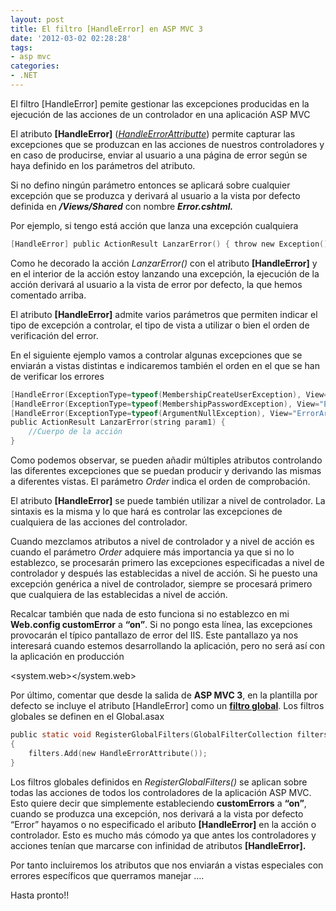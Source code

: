 ```yaml
---
layout: post
title: El filtro [HandleError] en ASP MVC 3
date: '2012-03-02 02:28:28'
tags:
- asp mvc
categories:
- .NET
---
```



El filtro [HandleError] pemite gestionar las excepciones producidas en la ejecución de las acciones de un controlador en una aplicación ASP MVC

El atributo **[HandleError]** ([*HandleErrorAttributte*](http://msdn.microsoft.com/es-es/library/system.web.mvc.handleerrorattribute.aspx "Representa un atributo que se utiliza para controlar una excepción producida por un método de acción")) permite capturar las excepciones que se produzcan en las acciones de nuestros controladores y en caso de producirse, enviar al usuario a una página de error según se haya definido en los parámetros del atributo.

Si no defino ningún parámetro entonces se aplicará sobre cualquier excepción que se produzca y derivará al usuario a la vista por defecto definida en ***/Views/Shared*** con nombre ***Error.cshtml.***

Por ejemplo, si tengo está acción que lanza una excepción cualquiera

```c
[HandleError] public ActionResult LanzarError() { throw new Exception(); }
```

Como he decorado la acción *LanzarError()* con el atributo **[HandleError]** y en el interior de la acción estoy lanzando una excepción, la ejecución de la acción derivará al usuario a la vista de error por defecto, la que hemos comentado arriba.

El atributo **[HandleError]** admite varios parámetros que permiten indicar el tipo de excepción a controlar, el tipo de vista a utilizar o bien el orden de verificación del error.

En el siguiente ejemplo vamos a controlar algunas excepciones que se enviarán a vistas distintas e indicaremos también el orden en el que se han de verificar los errores

```c
[HandleError(ExceptionType=typeof(MembershipCreateUserException), View="ErrorCreacionUsuario", Order=10)]
[HandleError(ExceptionType=typeof(MembershipPasswordException), View="ErrorPassword", Order=20)]
[HandleError(ExceptionType=typeof(ArgumentNullException), View="ErrorArgumento", Order=30)]
public ActionResult LanzarError(string param1) { 
    //Cuerpo de la acción 
}
```

Como podemos observar, se pueden añadir múltiples atributos controlando las diferentes excepciones que se puedan producir y derivando las mismas a diferentes vistas. El parámetro *Order* indica el orden de comprobación.

El atributo **[HandleError]** se puede también utilizar a nivel de controlador. La sintaxis es la misma y lo que hará es controlar las excepciones de cualquiera de las acciones del controlador.

Cuando mezclamos atributos a nivel de controlador y a nivel de acción es cuando el parámetro *Order* adquiere más importancia ya que si no lo establezco, se procesarán primero las excepciones especificadas a nivel de controlador y después las establecidas a nivel de acción. Si he puesto una excepción genérica a nivel de controlador, siempre se procesará primero que cualquiera de las establecidas a nivel de acción.

Recalcar también que nada de esto funciona si no establezco en mi **Web.config customError** a **“on”**. Si no pongo esta línea, las excepciones provocarán el típico pantallazo de error del IIS. Este pantallazo ya nos interesará cuando estemos desarrollando la aplicación, pero no será así con la aplicación en producción

<system.web><customerrors mode="on"></customerrors></system.web>

Por último, comentar que desde la salida de **ASP MVC 3**, en la plantilla por defecto se incluye el atributo [HandleError] como un [**filtro global**](../../../Post/GetPostByCode/filtros_globales_ASP_MVC_3 "Los filtros globales"). Los filtros globales se definen en el Global.asax

```c
public static void RegisterGlobalFilters(GlobalFilterCollection filters) 
{ 
    filters.Add(new HandleErrorAttribute()); 
}
```

Los filtros globales definidos en *RegisterGlobalFilters()* se aplican sobre todas las acciones de todos los controladores de la aplicación ASP MVC. Esto quiere decir que simplemente estableciendo **customErrors** a **“on”**, cuando se produzca una excepción, nos derivará a la vista por defecto “Error” hayamos o no especificado el aributo **[HandleError]** en la acción o controlador. Esto es mucho más cómodo ya que antes los controladores y acciones tenían que marcarse con infinidad de atributos **[HandleError].**

Por tanto incluiremos los atributos que nos enviarán a vistas especiales con errores específicos que querramos manejar ….

Hasta pronto!!


